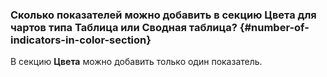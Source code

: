 ### Сколько показателей можно добавить в секцию Цвета для чартов типа Таблица или Сводная таблица? {#number-of-indicators-in-color-section}

В секцию **Цвета** можно добавить только один показатель.

